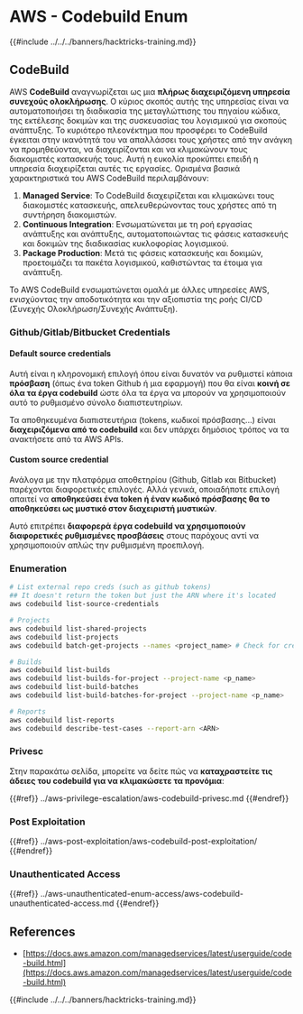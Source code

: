 # AWS - Codebuild Enum

{{#include ../../../banners/hacktricks-training.md}}

## CodeBuild

AWS **CodeBuild** αναγνωρίζεται ως μια **πλήρως διαχειριζόμενη υπηρεσία συνεχούς ολοκλήρωσης**. Ο κύριος σκοπός αυτής της υπηρεσίας είναι να αυτοματοποιήσει τη διαδικασία της μεταγλώττισης του πηγαίου κώδικα, της εκτέλεσης δοκιμών και της συσκευασίας του λογισμικού για σκοπούς ανάπτυξης. Το κυριότερο πλεονέκτημα που προσφέρει το CodeBuild έγκειται στην ικανότητά του να απαλλάσσει τους χρήστες από την ανάγκη να προμηθεύονται, να διαχειρίζονται και να κλιμακώνουν τους διακομιστές κατασκευής τους. Αυτή η ευκολία προκύπτει επειδή η υπηρεσία διαχειρίζεται αυτές τις εργασίες. Ορισμένα βασικά χαρακτηριστικά του AWS CodeBuild περιλαμβάνουν:

1. **Managed Service**: Το CodeBuild διαχειρίζεται και κλιμακώνει τους διακομιστές κατασκευής, απελευθερώνοντας τους χρήστες από τη συντήρηση διακομιστών.
2. **Continuous Integration**: Ενσωματώνεται με τη ροή εργασίας ανάπτυξης και ανάπτυξης, αυτοματοποιώντας τις φάσεις κατασκευής και δοκιμών της διαδικασίας κυκλοφορίας λογισμικού.
3. **Package Production**: Μετά τις φάσεις κατασκευής και δοκιμών, προετοιμάζει τα πακέτα λογισμικού, καθιστώντας τα έτοιμα για ανάπτυξη.

Το AWS CodeBuild ενσωματώνεται ομαλά με άλλες υπηρεσίες AWS, ενισχύοντας την αποδοτικότητα και την αξιοπιστία της ροής CI/CD (Συνεχής Ολοκλήρωση/Συνεχής Ανάπτυξη).

### **Github/Gitlab/Bitbucket Credentials**

#### **Default source credentials**

Αυτή είναι η κληρονομική επιλογή όπου είναι δυνατόν να ρυθμιστεί κάποια **πρόσβαση** (όπως ένα token Github ή μια εφαρμογή) που θα είναι **κοινή σε όλα τα έργα codebuild** ώστε όλα τα έργα να μπορούν να χρησιμοποιούν αυτό το ρυθμισμένο σύνολο διαπιστευτηρίων.

Τα αποθηκευμένα διαπιστευτήρια (tokens, κωδικοί πρόσβασης...) είναι **διαχειριζόμενα από το codebuild** και δεν υπάρχει δημόσιος τρόπος να τα ανακτήσετε από τα AWS APIs.

#### Custom source credential

Ανάλογα με την πλατφόρμα αποθετηρίου (Github, Gitlab και Bitbucket) παρέχονται διαφορετικές επιλογές. Αλλά γενικά, οποιαδήποτε επιλογή απαιτεί να **αποθηκεύσει ένα token ή έναν κωδικό πρόσβασης θα το αποθηκεύσει ως μυστικό στον διαχειριστή μυστικών**.

Αυτό επιτρέπει **διαφορερά έργα codebuild να χρησιμοποιούν διαφορετικές ρυθμισμένες προσβάσεις** στους παρόχους αντί να χρησιμοποιούν απλώς την ρυθμισμένη προεπιλογή.

### Enumeration
```bash
# List external repo creds (such as github tokens)
## It doesn't return the token but just the ARN where it's located
aws codebuild list-source-credentials

# Projects
aws codebuild list-shared-projects
aws codebuild list-projects
aws codebuild batch-get-projects --names <project_name> # Check for creds in env vars

# Builds
aws codebuild list-builds
aws codebuild list-builds-for-project --project-name <p_name>
aws codebuild list-build-batches
aws codebuild list-build-batches-for-project --project-name <p_name>

# Reports
aws codebuild list-reports
aws codebuild describe-test-cases --report-arn <ARN>
```
### Privesc

Στην παρακάτω σελίδα, μπορείτε να δείτε πώς να **καταχραστείτε τις άδειες του codebuild για να κλιμακώσετε τα προνόμια**:

{{#ref}}
../aws-privilege-escalation/aws-codebuild-privesc.md
{{#endref}}

### Post Exploitation

{{#ref}}
../aws-post-exploitation/aws-codebuild-post-exploitation/
{{#endref}}

### Unauthenticated Access

{{#ref}}
../aws-unauthenticated-enum-access/aws-codebuild-unauthenticated-access.md
{{#endref}}

## References

- [https://docs.aws.amazon.com/managedservices/latest/userguide/code-build.html](https://docs.aws.amazon.com/managedservices/latest/userguide/code-build.html)

{{#include ../../../banners/hacktricks-training.md}}
